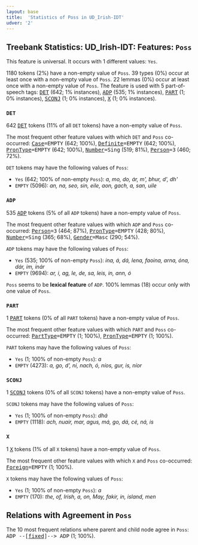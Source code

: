 ```yaml
---
layout: base
title:  'Statistics of Poss in UD_Irish-IDT'
udver: '2'
---
```


## Treebank Statistics: UD_Irish-IDT: Features: `Poss`

This feature is universal.
It occurs with 1 different values: `Yes`.

1180 tokens (2%) have a non-empty value of `Poss`.
39 types (0%) occur at least once with a non-empty value of `Poss`.
22 lemmas (0%) occur at least once with a non-empty value of `Poss`.
The feature is used with 5 part-of-speech tags: <tt><a href="ga_idt-pos-DET.html">DET</a></tt> (642; 1% instances), <tt><a href="ga_idt-pos-ADP.html">ADP</a></tt> (535; 1% instances), <tt><a href="ga_idt-pos-PART.html">PART</a></tt> (1; 0% instances), <tt><a href="ga_idt-pos-SCONJ.html">SCONJ</a></tt> (1; 0% instances), <tt><a href="ga_idt-pos-X.html">X</a></tt> (1; 0% instances).

### `DET`

642 <tt><a href="ga_idt-pos-DET.html">DET</a></tt> tokens (11% of all `DET` tokens) have a non-empty value of `Poss`.

The most frequent other feature values with which `DET` and `Poss` co-occurred: <tt><a href="ga_idt-feat-Case.html">Case</a></tt><tt>=EMPTY</tt> (642; 100%), <tt><a href="ga_idt-feat-Definite.html">Definite</a></tt><tt>=EMPTY</tt> (642; 100%), <tt><a href="ga_idt-feat-PronType.html">PronType</a></tt><tt>=EMPTY</tt> (642; 100%), <tt><a href="ga_idt-feat-Number.html">Number</a></tt><tt>=Sing</tt> (519; 81%), <tt><a href="ga_idt-feat-Person.html">Person</a></tt><tt>=3</tt> (460; 72%).

`DET` tokens may have the following values of `Poss`:

* `Yes` (642; 100% of non-empty `Poss`): <em>a, mo, do, ár, m', bhur, d', dh'</em>
* `EMPTY` (5096): <em>an, na, seo, sin, eile, aon, gach, a, san, uile</em>

### `ADP`

535 <tt><a href="ga_idt-pos-ADP.html">ADP</a></tt> tokens (5% of all `ADP` tokens) have a non-empty value of `Poss`.

The most frequent other feature values with which `ADP` and `Poss` co-occurred: <tt><a href="ga_idt-feat-Person.html">Person</a></tt><tt>=3</tt> (464; 87%), <tt><a href="ga_idt-feat-PronType.html">PronType</a></tt><tt>=EMPTY</tt> (428; 80%), <tt><a href="ga_idt-feat-Number.html">Number</a></tt><tt>=Sing</tt> (365; 68%), <tt><a href="ga_idt-feat-Gender.html">Gender</a></tt><tt>=Masc</tt> (290; 54%).

`ADP` tokens may have the following values of `Poss`:

* `Yes` (535; 100% of non-empty `Poss`): <em>ina, á, dá, lena, faoina, arna, óna, dár, im, inár</em>
* `EMPTY` (9694): <em>ar, i, ag, le, de, sa, leis, in, ann, ó</em>

`Poss` seems to be **lexical feature** of `ADP`. 100% lemmas (18) occur only with one value of `Poss`.

### `PART`

1 <tt><a href="ga_idt-pos-PART.html">PART</a></tt> tokens (0% of all `PART` tokens) have a non-empty value of `Poss`.

The most frequent other feature values with which `PART` and `Poss` co-occurred: <tt><a href="ga_idt-feat-PartType.html">PartType</a></tt><tt>=EMPTY</tt> (1; 100%), <tt><a href="ga_idt-feat-PronType.html">PronType</a></tt><tt>=EMPTY</tt> (1; 100%).

`PART` tokens may have the following values of `Poss`:

* `Yes` (1; 100% of non-empty `Poss`): <em>a</em>
* `EMPTY` (4273): <em>a, go, d', ní, nach, ó, níos, gur, is, níor</em>

### `SCONJ`

1 <tt><a href="ga_idt-pos-SCONJ.html">SCONJ</a></tt> tokens (0% of all `SCONJ` tokens) have a non-empty value of `Poss`.

`SCONJ` tokens may have the following values of `Poss`:

* `Yes` (1; 100% of non-empty `Poss`): <em>dhá</em>
* `EMPTY` (1118): <em>ach, nuair, mar, agus, má, go, dá, cé, ná, is</em>

### `X`

1 <tt><a href="ga_idt-pos-X.html">X</a></tt> tokens (1% of all `X` tokens) have a non-empty value of `Poss`.

The most frequent other feature values with which `X` and `Poss` co-occurred: <tt><a href="ga_idt-feat-Foreign.html">Foreign</a></tt><tt>=EMPTY</tt> (1; 100%).

`X` tokens may have the following values of `Poss`:

* `Yes` (1; 100% of non-empty `Poss`): <em>a</em>
* `EMPTY` (170): <em>the, of, Irish, a, on, May, fakir, in, island, men</em>

## Relations with Agreement in `Poss`

The 10 most frequent relations where parent and child node agree in `Poss`:
<tt>ADP --[<tt><a href="ga_idt-dep-fixed.html">fixed</a></tt>]--> ADP</tt> (1; 100%).

